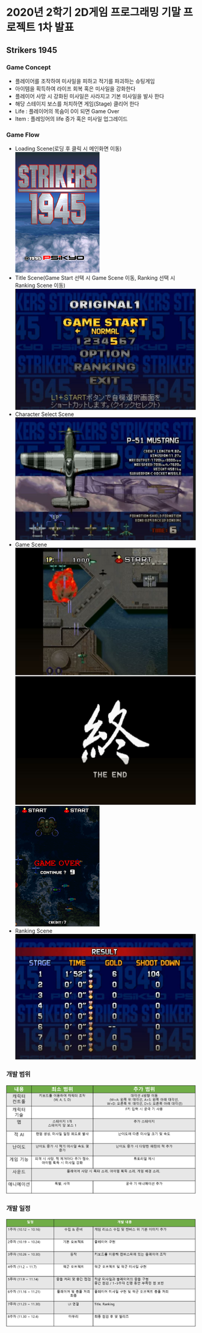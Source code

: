 # 2020년 2학기 2D게임 프로그래밍 기말 프로젝트 1차 발표   
## Strikers 1945   
### Game Concept    
 - 플레이어를 조작하여 미사일을 피하고 적기를 파괴하는 슈팅게임   
 - 아이템을 획득하여 라이프 회복 혹은 미사일을 강화한다   
 - 플레이어 사망 시 강화된 미사일은 사라지고 기본 미사일을 발사 한다
 - 해당 스테이지 보스를 처치하면 게임(Stage) 클리어 한다    
 - Life : 플레이어의 목숨이 0이 되면 Game Over
 - Item : 플레잉어의 life 증가 혹은 미사일 업그레이드     
 
### Game Flow
- Loading Scene(로딩 후 클릭 시 메인화면 이동)   
 ![Github logo](./res/1945_loading.png)    
- Title Scene(Game Start 선택 시 Game Scene 이동, Ranking 선택 시 Ranking Scene 이동)       
 ![Github logo](./res/1945_title.JPG)   
- Character Select Scene   
 ![Github logo](./res/1945_charSelect.JPG)     
- Game Scene    
 ![Github logo](./res/1945_gamePlay.JPG)    
 ![Github logo](./res/1945_gameClear.JPG)     
 ![Github logo](./res/1945_gameOver.png)    
- Ranking Scene    
 ![Github logo](./res/1945_rank.jpg)    
 
### 개발 범위
![Github logo](./res/1945_developeArea.png)      

### 개발 일정
![Github logo](./res/1945_plan.png)      
